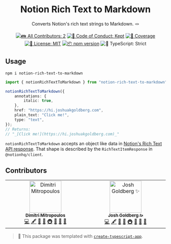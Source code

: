 <h1 align="center">Notion Rich Text to Markdown</h1>

<p align="center">Converts Notion's rich text strings to Markdown. 🪢</p>

<p align="center">
	<!-- prettier-ignore-start -->
	<!-- ALL-CONTRIBUTORS-BADGE:START - Do not remove or modify this section -->
	<a href="#contributors" target="_blank"><img alt="👪 All Contributors: 2" src="https://img.shields.io/badge/%F0%9F%91%AA_all_contributors-2-21bb42.svg" /></a>
<!-- ALL-CONTRIBUTORS-BADGE:END -->
	<!-- prettier-ignore-end -->
	<a href="https://github.com/JoshuaKGoldberg/notion-rich-text-to-markdown/blob/main/.github/CODE_OF_CONDUCT.md" target="_blank"><img alt="🤝 Code of Conduct: Kept" src="https://img.shields.io/badge/%F0%9F%A4%9D_code_of_conduct-kept-21bb42" /></a>
	<a href="https://codecov.io/gh/JoshuaKGoldberg/notion-rich-text-to-markdown" target="_blank"><img alt="🧪 Coverage" src="https://img.shields.io/codecov/c/github/JoshuaKGoldberg/notion-rich-text-to-markdown?label=%F0%9F%A7%AA%20coverage" /></a>
	<a href="https://github.com/JoshuaKGoldberg/notion-rich-text-to-markdown/blob/main/LICENSE.md" target="_blank"><img alt="📝 License: MIT" src="https://img.shields.io/badge/%F0%9F%93%9D_license-MIT-21bb42.svg"></a>
	<a href="http://npmjs.com/package/notion-rich-text-to-markdown"><img alt="📦 npm version" src="https://img.shields.io/npm/v/notion-rich-text-to-markdown?color=21bb42&label=%F0%9F%93%A6%20npm" /></a>
	<img alt="💪 TypeScript: Strict" src="https://img.shields.io/badge/%F0%9F%92%AA_typescript-strict-21bb42.svg" />
</p>

## Usage

```shell
npm i notion-rich-text-to-markdown
```

```ts
import { notionRichTextToMarkdown } from "notion-rich-text-to-markdown";

notionRichTextToMarkdown({
	annotations: {
		italic: true,
	},
	href: "https://hi.joshuakgoldberg.com",
	plain_text: "Click me!",
	type: "text",
});
// Returns:
// "_[Click me!](https://hi.joshuakgoldberg.com)_"
```

`notionRichTextToMarkdown` accepts an object like data in [Notion's Rich Text API response](https://developers.notion.com/reference/rich-text).
That shape is described by the `RichTextItemResponse` in `@notionhq/client`.

## Contributors

<!-- spellchecker: disable -->
<!-- ALL-CONTRIBUTORS-LIST:START - Do not remove or modify this section -->
<!-- prettier-ignore-start -->
<!-- markdownlint-disable -->
<table>
  <tbody>
    <tr>
      <td align="center" valign="top" width="14.28%"><a href="https://youtube.com/@MichiganTypeScript"><img src="https://avatars.githubusercontent.com/u/15232461?v=4?s=100" width="100px;" alt="Dimitri Mitropoulos"/><br /><sub><b>Dimitri Mitropoulos</b></sub></a><br /><a href="https://github.com/JoshuaKGoldberg/notion-rich-text-to-markdown/commits?author=dimitropoulos" title="Code">💻</a> <a href="#content-dimitropoulos" title="Content">🖋</a> <a href="https://github.com/JoshuaKGoldberg/notion-rich-text-to-markdown/commits?author=dimitropoulos" title="Documentation">📖</a> <a href="#ideas-dimitropoulos" title="Ideas, Planning, & Feedback">🤔</a> <a href="#infra-dimitropoulos" title="Infrastructure (Hosting, Build-Tools, etc)">🚇</a> <a href="#maintenance-dimitropoulos" title="Maintenance">🚧</a> <a href="#projectManagement-dimitropoulos" title="Project Management">📆</a> <a href="#tool-dimitropoulos" title="Tools">🔧</a></td>
      <td align="center" valign="top" width="14.28%"><a href="http://www.joshuakgoldberg.com/"><img src="https://avatars.githubusercontent.com/u/3335181?v=4?s=100" width="100px;" alt="Josh Goldberg ✨"/><br /><sub><b>Josh Goldberg ✨</b></sub></a><br /><a href="https://github.com/JoshuaKGoldberg/notion-rich-text-to-markdown/commits?author=JoshuaKGoldberg" title="Code">💻</a> <a href="#content-JoshuaKGoldberg" title="Content">🖋</a> <a href="https://github.com/JoshuaKGoldberg/notion-rich-text-to-markdown/commits?author=JoshuaKGoldberg" title="Documentation">📖</a> <a href="#ideas-JoshuaKGoldberg" title="Ideas, Planning, & Feedback">🤔</a> <a href="#infra-JoshuaKGoldberg" title="Infrastructure (Hosting, Build-Tools, etc)">🚇</a> <a href="#maintenance-JoshuaKGoldberg" title="Maintenance">🚧</a> <a href="#projectManagement-JoshuaKGoldberg" title="Project Management">📆</a> <a href="#tool-JoshuaKGoldberg" title="Tools">🔧</a></td>
    </tr>
  </tbody>
</table>

<!-- markdownlint-restore -->
<!-- prettier-ignore-end -->

<!-- ALL-CONTRIBUTORS-LIST:END -->
<!-- spellchecker: enable -->

<!-- You can remove this notice if you don't want it 🙂 no worries! -->

> 💙 This package was templated with [`create-typescript-app`](https://github.com/JoshuaKGoldberg/create-typescript-app).
